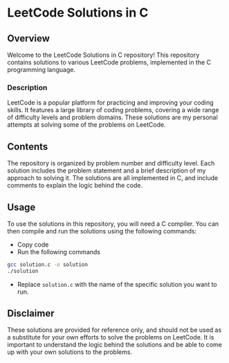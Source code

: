 # LeetCode Solutions in C

## Overview

Welcome to the LeetCode Solutions in C repository! This repository contains solutions to various LeetCode problems, implemented in the C programming language.

### Description

LeetCode is a popular platform for practicing and improving your coding skills. It features a large library of coding problems, covering a wide range of difficulty levels and problem domains. These solutions are my personal attempts at solving some of the problems on LeetCode.

## Contents

The repository is organized by problem number and difficulty level. Each solution includes the problem statement and a brief description of my approach to solving it. The solutions are all implemented in C, and include comments to explain the logic behind the code.

## Usage

To use the solutions in this repository, you will need a C compiler. You can then compile and run the solutions using the following commands:

- Copy code
- Run the following commands
```bash
gcc solution.c -o solution
./solution
```
- Replace `solution.c` with the name of the specific solution you want to run.

## Disclaimer

These solutions are provided for reference only, and should not be used as a substitute for your own efforts to solve the problems on LeetCode. It is important to understand the logic behind the solutions and be able to come up with your own solutions to the problems.

